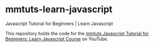 # mmtuts-learn-javascript
Javascript Tutorial for Beginners | Learn Javascript

This repository holds the code for the [mmtuts Javascript Tutorial for Beginners: Learn Javascript Course](https://www.youtube.com/playlist?list=PL0eyrZgxdwhxNGMWROnaY35NLyEjTqcgB) on YouTube. 
